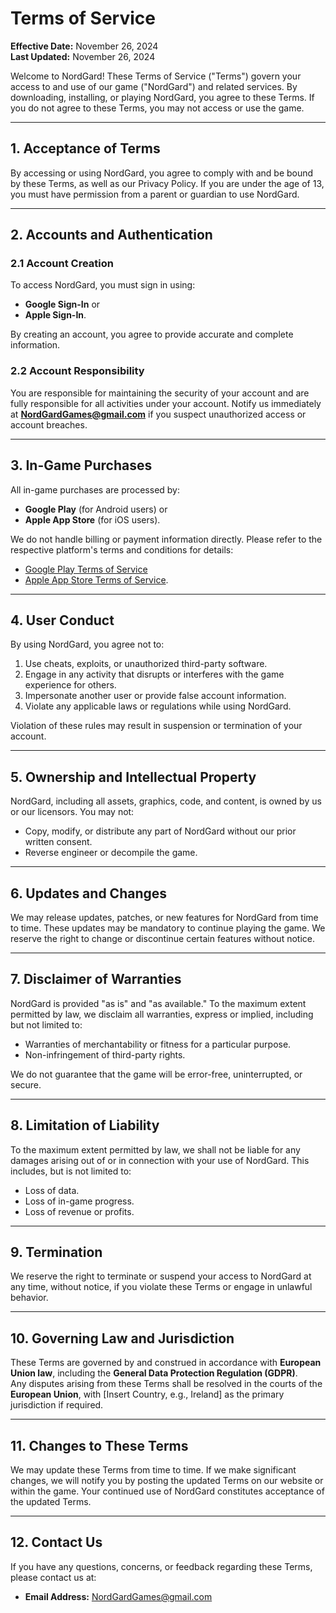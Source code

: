 # Terms of Service

**Effective Date:** November 26, 2024  
**Last Updated:** November 26, 2024  

Welcome to NordGard! These Terms of Service ("Terms") govern your access to and use of our game ("NordGard") and related services. By downloading, installing, or playing NordGard, you agree to these Terms. If you do not agree to these Terms, you may not access or use the game.

---

## 1. Acceptance of Terms
By accessing or using NordGard, you agree to comply with and be bound by these Terms, as well as our Privacy Policy. If you are under the age of 13, you must have permission from a parent or guardian to use NordGard.

---

## 2. Accounts and Authentication
### 2.1 Account Creation
To access NordGard, you must sign in using:
- **Google Sign-In** or
- **Apple Sign-In**.

By creating an account, you agree to provide accurate and complete information.

### 2.2 Account Responsibility
You are responsible for maintaining the security of your account and are fully responsible for all activities under your account. Notify us immediately at **NordGardGames@gmail.com** if you suspect unauthorized access or account breaches.

---

## 3. In-Game Purchases
All in-game purchases are processed by:
- **Google Play** (for Android users) or
- **Apple App Store** (for iOS users).

We do not handle billing or payment information directly. Please refer to the respective platform's terms and conditions for details:
- [Google Play Terms of Service](https://play.google.com/intl/en/about/play-terms/)
- [Apple App Store Terms of Service](https://www.apple.com/legal/internet-services/itunes/us/terms.html).

---

## 4. User Conduct
By using NordGard, you agree not to:
1. Use cheats, exploits, or unauthorized third-party software.
2. Engage in any activity that disrupts or interferes with the game experience for others.
3. Impersonate another user or provide false account information.
4. Violate any applicable laws or regulations while using NordGard.

Violation of these rules may result in suspension or termination of your account.

---

## 5. Ownership and Intellectual Property
NordGard, including all assets, graphics, code, and content, is owned by us or our licensors. You may not:
- Copy, modify, or distribute any part of NordGard without our prior written consent.
- Reverse engineer or decompile the game.

---

## 6. Updates and Changes
We may release updates, patches, or new features for NordGard from time to time. These updates may be mandatory to continue playing the game. We reserve the right to change or discontinue certain features without notice.

---

## 7. Disclaimer of Warranties
NordGard is provided "as is" and "as available." To the maximum extent permitted by law, we disclaim all warranties, express or implied, including but not limited to:
- Warranties of merchantability or fitness for a particular purpose.
- Non-infringement of third-party rights.

We do not guarantee that the game will be error-free, uninterrupted, or secure.

---

## 8. Limitation of Liability
To the maximum extent permitted by law, we shall not be liable for any damages arising out of or in connection with your use of NordGard. This includes, but is not limited to:
- Loss of data.
- Loss of in-game progress.
- Loss of revenue or profits.

---

## 9. Termination
We reserve the right to terminate or suspend your access to NordGard at any time, without notice, if you violate these Terms or engage in unlawful behavior.

---

## 10. Governing Law and Jurisdiction
These Terms are governed by and construed in accordance with **European Union law**, including the **General Data Protection Regulation (GDPR)**.  
Any disputes arising from these Terms shall be resolved in the courts of the **European Union**, with [Insert Country, e.g., Ireland] as the primary jurisdiction if required.

---

## 11. Changes to These Terms
We may update these Terms from time to time. If we make significant changes, we will notify you by posting the updated Terms on our website or within the game. Your continued use of NordGard constitutes acceptance of the updated Terms.

---

## 12. Contact Us
If you have any questions, concerns, or feedback regarding these Terms, please contact us at:

- **Email Address:** NordGardGames@gmail.com
